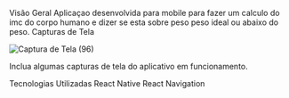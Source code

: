 Visão Geral
Aplicaçao desenvolvida para mobile para fazer um calculo do imc do corpo humano e dizer se esta sobre peso peso ideal ou abaixo do peso.
Capturas de Tela

![Captura de Tela (96)](https://github.com/Willianpimenta/calculadora-imc/assets/66370178/45665c73-96d2-4292-9eb3-7363f068420f)

Inclua algumas capturas de tela do aplicativo em funcionamento.



Tecnologias Utilizadas
React Native
React Navigation
